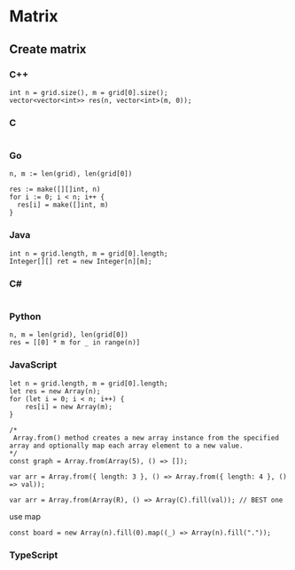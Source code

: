 # Matrix

## Create matrix
### C++
```
int n = grid.size(), m = grid[0].size();
vector<vector<int>> res(n, vector<int>(m, 0));
```
### C
```

```

### Go
```
n, m := len(grid), len(grid[0])

res := make([][]int, n)
for i := 0; i < n; i++ {
  res[i] = make([]int, m)
}
```
### Java
```
int n = grid.length, m = grid[0].length;
Integer[][] ret = new Integer[n][m];
```
### C#
```  

```
### Python
```
n, m = len(grid), len(grid[0])
res = [[0] * m for _ in range(n)]
```
### JavaScript
```
let n = grid.length, m = grid[0].length;
let res = new Array(n);
for (let i = 0; i < n; i++) {
    res[i] = new Array(m);
}
```

```
/*
 Array.from() method creates a new array instance from the specified array and optionally map each array element to a new value.
*/
const graph = Array.from(Array(5), () => []);

var arr = Array.from({ length: 3 }, () => Array.from({ length: 4 }, () => val));

var arr = Array.from(Array(R), () => Array(C).fill(val)); // BEST one
```
use map
```
const board = new Array(n).fill(0).map((_) => Array(n).fill("."));
```

### TypeScript
```
```